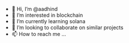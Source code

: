 - 👋 Hi, I’m @aadhind
- 👀 I’m interested in blockchain
- 🌱 I’m currently learning solana
- 💞️ I’m looking to collaborate on similar projects
- 📫 How to reach me ...

<!---
aadhind/aadhind is a ✨ special ✨ repository because its `README.md` (this file) appears on your GitHub profile.
You can click the Preview link to take a look at your changes.
--->

